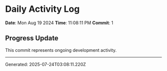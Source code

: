 # Daily Activity Log

**Date**: Mon Aug 19 2024
**Time**: 11:08:11 PM
**Commit**: 1

## Progress Update

This commit represents ongoing development activity.

---
Generated: 2025-07-24T03:08:11.220Z
